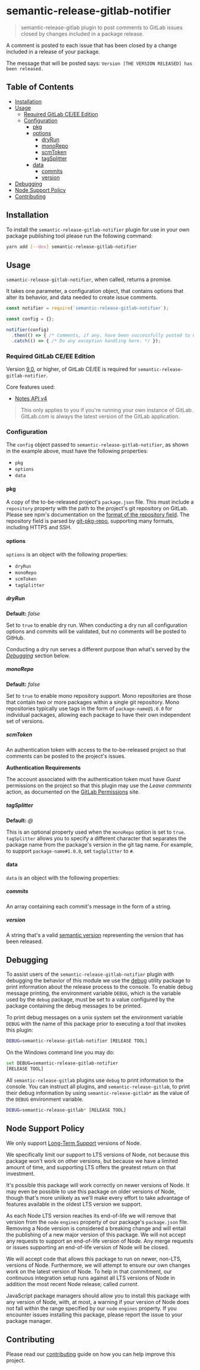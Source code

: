# semantic-release-gitlab-notifier

> semantic-release-gitlab plugin to post comments to GitLab issues closed by changes included in a package release.

A comment is posted to each issue that has been closed by a change included in a release of your package.

The message that will be posted says: `Version [THE VERSION RELEASED] has been released.`

## Table of Contents
<!-- START doctoc generated TOC please keep comment here to allow auto update -->
<!-- DON'T EDIT THIS SECTION, INSTEAD RE-RUN doctoc TO UPDATE -->


- [Installation](#installation)
- [Usage](#usage)
  - [Required GitLab CE/EE Edition](#required-gitlab-ceee-edition)
  - [Configuration](#configuration)
    - [pkg](#pkg)
    - [options](#options)
      - [dryRun](#dryrun)
      - [monoRepo](#monorepo)
      - [scmToken](#scmtoken)
      - [tagSplitter](#tagsplitter)
    - [data](#data)
      - [commits](#commits)
      - [version](#version)
- [Debugging](#debugging)
- [Node Support Policy](#node-support-policy)
- [Contributing](#contributing)

<!-- END doctoc generated TOC please keep comment here to allow auto update -->

## Installation

To install the `semantic-release-gitlab-notifier` plugin for use in your own package publishing tool please run the following command:

```bash
yarn add [--dev] semantic-release-gitlab-notifier
```

## Usage

`semantic-release-gitlab-notifier`, when called, returns a promise.

It takes one parameter, a configuration object, that contains options that alter its behavior, and data needed to create issue comments.

```javascript
const notifier = require(`semantic-release-gitlab-notifier`);

const config = {};

notifier(config)
  .then(() => { /* Comments, if any, have been successfully posted to GitLab. */ })
  .catch(() => { /* Do any exception handling here. */ });
```

### Required GitLab CE/EE Edition

Version [9.0](https://about.gitlab.com/2017/03/22/gitlab-9-0-released/), or higher, of GitLab CE/EE is required for `semantic-release-gitlab-notifier`.

Core features used:
* [Notes API v4](https://docs.gitlab.com/ee/api/notes.html)

> This only applies to you if you're running your own instance of GitLab. GitLab.com is always the latest version of the GitLab application.

### Configuration

The `config` object passed to `semantic-release-gitlab-notifier`, as shown in the example above, must have the following properties:

* `pkg`
* `options`
* `data`

#### pkg

A copy of the to-be-released project's `package.json` file. This must include a `repository` property with the path to the project's git repository on GitLab. Please see npm's documentation on the [format of the repository field](https://docs.npmjs.com/files/package.json#repository<Paste>). The repository field is parsed by [git-pkg-repo](get-pkg-repo), supporting many formats, including HTTPS and SSH.

#### options

`options` is an object with the following properties:

* `dryRun`
* `monoRepo`
* `scmToken`
* `tagSplitter`

##### dryRun
**Default:** _false_

Set to `true` to enable dry run. When conducting a dry run all configuration options and commits will be validated, but no comments will be posted to GitHub.

Conducting a dry run serves a different purpose than what's served by the _[Debugging](#debugging)_ section below.

##### monoRepo
**Default:** _false_

Set to `true` to enable mono repository support. Mono repositories are those that contain two or more packages within a single git repository. Mono repositories typically use tags in the form of `package-name@1.0.0` for individual packages, allowing each package to have their own independent set of versions.

##### scmToken

An authentication token with access to the to-be-released project so that comments can be posted to the project's issues.

**Authentication Requirements**

The account associated with the authentication token must have _Guest_ permissions on the project so that this plugin may use the _Leave comments_ action, as documented on the [GitLab Permissions](http://docs.gitlab.com/ce/user/permissions.html) site.

##### tagSplitter
**Default:** _@_

This is an optional property used when the `monoRepo` option is set to `true`. `tagSplitter` allows you to specify a different character that separates the package name from the package's version in the git tag name. For example, to support `package-name#1.0.0`, set `tagSplitter` to `#`.

#### data

`data` is an object with the following properties:

##### commits

An array containing each commit's message in the form of a string.

##### version

A string that's a valid [semantic version](https://semver.org/) representing the version that has been released.

## Debugging

To assist users of the `semantic-release-gitlab-notifier` plugin with debugging the behavior of this module we use the [debug](https://www.npmjs.com/package/debug) utility package to print information about the release process to the console. To enable debug message printing, the environment variable `DEBUG`, which is the variable used by the `debug` package, must be set to a value configured by the package containing the debug messages to be printed.

To print debug messages on a unix system set the environment variable `DEBUG` with the name of this package prior to executing a tool that invokes this plugin:

```bash
DEBUG=semantic-release-gitlab-notifier [RELEASE TOOL]
```

On the Windows command line you may do:

```bash
set DEBUG=semantic-release-gitlab-notifier
[RELEASE TOOL]
```

All `semantic-release-gitlab` plugins use `debug` to print information to the console. You can instruct all plugins, and `semantic-release-gitlab`, to print their debug information by using `semantic-release-gitlab*` as the value of the `DEBUG` environment variable.

```bash
DEBUG=semantic-release-gitlab* [RELEASE TOOL]
```

## Node Support Policy

We only support [Long-Term Support](https://github.com/nodejs/LTS) versions of Node.

We specifically limit our support to LTS versions of Node, not because this package won't work on other versions, but because we have a limited amount of time, and supporting LTS offers the greatest return on that investment.

It's possible this package will work correctly on newer versions of Node. It may even be possible to use this package on older versions of Node, though that's more unlikely as we'll make every effort to take advantage of features available in the oldest LTS version we support.

As each Node LTS version reaches its end-of-life we will remove that version from the `node` `engines` property of our package's `package.json` file. Removing a Node version is considered a breaking change and will entail the publishing of a new major version of this package. We will not accept any requests to support an end-of-life version of Node. Any merge requests or issues supporting an end-of-life version of Node will be closed.

We will accept code that allows this package to run on newer, non-LTS, versions of Node. Furthermore, we will attempt to ensure our own changes work on the latest version of Node. To help in that commitment, our continuous integration setup runs against all LTS versions of Node in addition the most recent Node release; called _current_.

JavaScript package managers should allow you to install this package with any version of Node, with, at most, a warning if your version of Node does not fall within the range specified by our `node` `engines` property. If you encounter issues installing this package, please report the issue to your package manager.

## Contributing

Please read our [contributing](https://gitlab.com/hyper-expanse/open-source/semantic-release-gitlab-notifier/blob/master/CONTRIBUTING.md) guide on how you can help improve this project.
